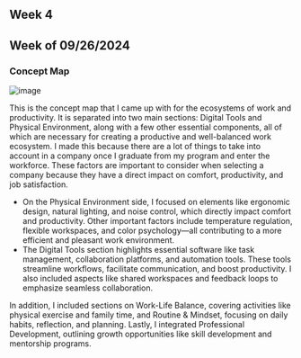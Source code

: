 ## Week 4
## Week of 09/26/2024
### Concept Map
![image](https://github.com/user-attachments/assets/c35acd14-814d-49e5-af77-a097aad0e24e)

This is the concept map that I came up with for the ecosystems of work and productivity. It is separated into two main sections: Digital Tools and Physical Environment, along with a few other essential components, all of which are necessary for creating a productive and well-balanced work ecosystem. I made this because there are a lot of things to take into account in a company once I graduate from my program and enter the workforce. These factors are important to consider when selecting a company because they have a direct impact on comfort, productivity, and job satisfaction.
- On the Physical Environment side, I focused on elements like ergonomic design, natural lighting, and noise control, which directly impact comfort and productivity. Other important factors include temperature regulation, flexible workspaces, and color psychology—all contributing to a more efficient and pleasant work environment.
- The Digital Tools section highlights essential software like task management, collaboration platforms, and automation tools. These tools streamline workflows, facilitate communication, and boost productivity. I also included aspects like shared workspaces and feedback loops to emphasize seamless collaboration.

In addition, I included sections on Work-Life Balance, covering activities like physical exercise and family time, and Routine & Mindset, focusing on daily habits, reflection, and planning. Lastly, I integrated Professional Development, outlining growth opportunities like skill development and mentorship programs.
